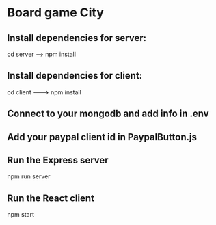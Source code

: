 # Board game City

## Install dependencies for server:
cd server --> npm install
## Install dependencies for client:
cd client ---> npm install

## Connect to your mongodb and add info in .env

## Add your paypal client id in  PaypalButton.js

## Run the Express server
npm run server

## Run the React client
npm start

